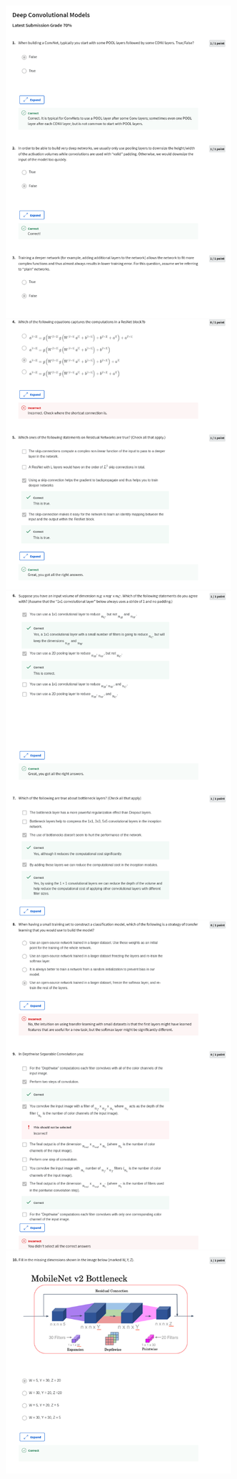 ![](/C4-Convolutional%20Neural%20Networks/week2/Quiz%20-%20Deep%20Convolutional%20Models/ss1.png)
![](/C4-Convolutional%20Neural%20Networks/week2/Quiz%20-%20Deep%20Convolutional%20Models/ss2.png)
![](/C4-Convolutional%20Neural%20Networks/week2/Quiz%20-%20Deep%20Convolutional%20Models/ss3.png)
![](/C4-Convolutional%20Neural%20Networks/week2/Quiz%20-%20Deep%20Convolutional%20Models/ss4.png)
![](/C4-Convolutional%20Neural%20Networks/week2/Quiz%20-%20Deep%20Convolutional%20Models/ss5.png)